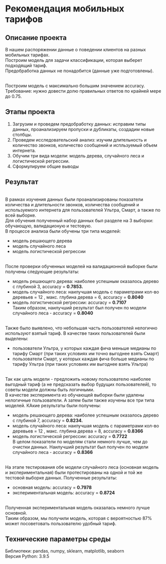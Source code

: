 # Рекомендация мобильных тарифов

## Описание проекта
В нашем распоряжении данные о поведении клиентов на разных мобильных тарифах.
<br>Построим модель для задачи классификации, которая выберет подходящий тариф.
<br>Предобработка данных не понадобится (данные уже подготовлены).

<br>Построим модель с максимально большим значением accuracy.
<br>Требование: нужно довести долю правильных ответов по крайней мере до 0.75.

## Этапы проекта
1. Загрузим и проведем предобработку данных: исправим типы данных, проанализируем пропуски и дубликаты, создадим новые столбцы.
2. Проведем исследовательский анализ: изучим длительность и количество звонков, количество сообщений и испльзуемый объем интернета.
5. Обучим три вида модели: модель дерева, случайного леса и логистической регрессии.
7. Сформулируем общие выводы
   
## Результат
<br>В рамках изучения данных были проанализированы показатели количества и длительности звонков, количества сообщений и используемого интернета для пользователей Ультра, Смарт, а также по всей выборке.
<br>Для обучения полученный набор данных был разделе на 3 выборки: обучающую, валидационую и тестовую.
<br>В процессе анализа были обучены три типа моделей:
- модель решающего дерева
- модель случайного леса
- модель логистической регрессии

<br>После проверки обученных моделей на валидационной выборке были получены следующие результаты:
- модель решающего дерева: наиболее успешным оказалось дерево с глубиной 3,  accuracy = **0.7853.**
- модель случайного леса: наилучшая модель с параметрами кол-во деревьев = 12 , макс. глубина дерева = 6, accuracy = **0.8040**
- модель логистической регрессии: accuracy = **0.7107**
<br>Таким образом, наилучший результат был получен по модели случайного леса - accuracy = **0.8040**

<br>Также было выявлено, что небольшая часть пользователей нелогично используют взятый тариф. В качестве таких пользователей были выделены:
- пользователи Ультра, у которых каждая фича меньше медианы по тарифу Смарт (при таких условиях им точно выгоднее взять Смарт)
- пользователи Смарт, у которых каждая фича больше медианы по тарифу Ультра (при таких условиях им выгоднее взять Ультра)

<br>Так как цель модели - предложить новому пользователю наиболее выгодный тариф (а не предсказать выбор будущих пользователей), то советы модели должны быть логичными.
<br> В качестве эксперимента из обучающей выборки были удалены нелогичные пользователи. А затем были также изучены все три типа моделей. КАкие результаты были получены:
- модель решающего дерева: наиболее успешным оказалось дерево с глубиной 7,  accuracy = **0.8234.**
- модель случайного леса: наилучшая модель с параметрами кол-во деревьев = 12 , макс. глубина дерева = 8, accuracy = **0.8366**
- модель логистической регрессии: accuracy = **0.7722**
<br> В целом показатели по моделям стали немного лучше, чем до очистки данных. Наилучший результат был получен по модели случайного леса - accuracy = **0.8366**

<br>На этапе тестирования обе модели случайного леса (основная модель и экспериментальная) были протестированы на одной и той же тестовой выборке данных. Полученные результаты:
- основная модель: accuracy = **0.7978**
- экспериментальная модель: accuracy = **0.8724**

<br>Полученная экспериментальная модель оказалась немного лучше основной.
<br>Таким образом, мы получили модель, которая с вероятностью 87% может посоветовать пользователю удобный тариф.

## Технические параметры среды
Библиотеки: pandas, numpy, sklearn, matplotlib, seaborn
<br>Версия Python: 3.9.5


